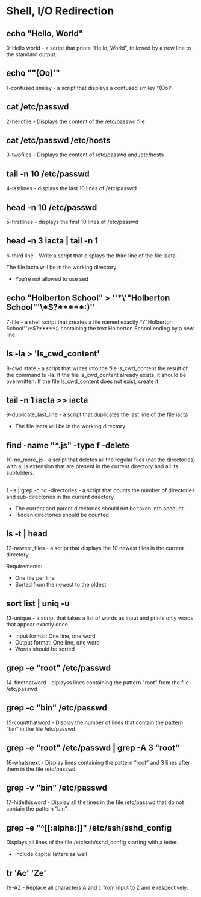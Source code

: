 # Shell, I/O Redirection
## echo "Hello, World"
0-Hello world - a script that prints “Hello, World”, followed by a new line to the standard output.
## echo "\"(Oo)'"
1-confused smiley - a script that displays a confused smiley "(Ôo)'
## cat /etc/passwd
2-hellofile - Displays the content of the /etc/passwd file
## cat /etc/passwd /etc/hosts
3-twofiles - Displays the content of /etc/passwd and /etc/hosts
## tail -n 10 /etc/passwd
4-lastlines - displays the last 10 lines of /etc/passwd
## head -n 10 /etc/passwd
5-firstlines - displays the first 10 lines of /etc/passwd
## head -n 3 iacta | tail -n 1
6-third line - Write a script that displays the third line of the file iacta.

The file iacta will be in the working directory

* You’re not allowed to use sed
## echo "Holberton School" >  ''\*\\'\"Holberton School\"\'\\*\$\?\*\*\*\*\*\:\)''
7-file - a shell script that creates a file named exactly \*\\'"Holberton School"\'\\*$\?\*\*\*\*\*:) containing the text Holberton School ending by a new line.
## ls -la > 'ls_cwd_content'
8-cwd state - a script that writes into the file ls_cwd_content the result of the command ls -la. If the file ls_cwd_content already exists, it should be overwritten. If the file ls_cwd_content does not exist, create it.
## tail -n 1 iacta >> iacta
9-duplicate_last_line - a script that duplicates the last line of the file iacta

* The file iacta will be in the working directory
## find -name "*.js" -type f -delete 
10-no_more_js - a script that deletes all the regular files (not the directories) with a .js extension that are present in the current directory and all its subfolders.
## 
1 -ls | grep -c ^d -directories - a script that counts the number of directories and sub-directories in the current directory.

* The current and parent directories should not be taken into account
* Hidden directories should be counted
## ls -t | head
12-newest_files - a script that displays the 10 newest files in the current directory.

Requirements:

* One file per line
* Sorted from the newest to the oldest
## sort list | uniq -u
13-unique - a script that takes a list of words as input and prints only words that appear exactly once.

* Input format: One line, one word
* Output format: One line, one word
* Words should be sorted
## grep -e "root" /etc/passwd
14-findthatword - diplayss lines containing the pattern "root" from the file /etc/passwd
## grep -c "bin" /etc/passwd
15-countthatword - Display the number of lines that contain the pattern “bin” in the file /etc/passwd
## grep -e "root" /etc/passwd | grep -A 3 "root"
16-whatsnext - Display lines containing the pattern “root” and 3 lines after them in the file /etc/passwd.
## grep -v "bin" /etc/passwd
17-hidethisword - Display all the lines in the file /etc/passwd that do not contain the pattern “bin”.
## grep -e "^[[:alpha:]]" /etc/ssh/sshd_config
Displays all lines of the file /etc/ssh/sshd_config starting with a letter.

* include capital letters as well
## tr 'Ac' 'Ze'
19-AZ - Replace all characters A and c from input to Z and e respectively.
